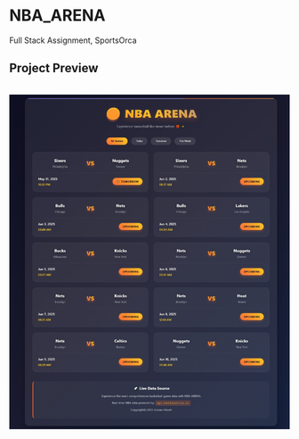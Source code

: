 # NBA_ARENA
Full Stack Assignment, SportsOrca

## Project Preview
&nbsp;
<a><img src="NBA_ARENA.jpeg" height="600" width="1000" /></a>
